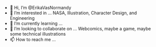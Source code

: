 - 👋 Hi, I’m @ErikaVasNormandy
- 👀 I’m interested in ... NASA, Illustration, Character Design, and Engineering
- 🌱 I’m currently learning ... 
- 💞️ I’m looking to collaborate on ... Webcomics, maybe a game, maybe some technical illustrations
- 📫 How to reach me ...

<!---
ErikaVasNormandy/ErikaVasNormandy is a ✨ special ✨ repository because its `README.md` (this file) appears on your GitHub profile.
You can click the Preview link to take a look at your changes.
--->
